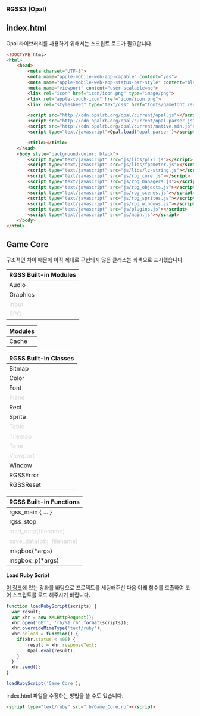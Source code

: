 
### RGSS3 (Opal)

**index.html**
---

Opal 라이브러리를 사용하기 위해서는 스크립트 로드가 필요합니다.

```html
<!DOCTYPE html>
<html>
    <head>
        <meta charset="UTF-8">
        <meta name="apple-mobile-web-app-capable" content="yes">
        <meta name="apple-mobile-web-app-status-bar-style" content="black-translucent">
        <meta name="viewport" content="user-scalable=no">
        <link rel="icon" href="icon/icon.png" type="image/png">
        <link rel="apple-touch-icon" href="icon/icon.png">
        <link rel="stylesheet" type="text/css" href="fonts/gamefont.css">

        <script src="http://cdn.opalrb.org/opal/current/opal.js"></script>
        <script src="http://cdn.opalrb.org/opal/current/opal-parser.js"></script>
        <script src="http://cdn.opalrb.org/opal/current/native.min.js"></script>
        <script type="text/javascript">Opal.load('opal-parser')</script>

        <title></title>
    </head>
    <body style="background-color: black">
        <script type="text/javascript" src="js/libs/pixi.js"></script>
        <script type="text/javascript" src="js/libs/fpsmeter.js"></script>
        <script type="text/javascript" src="js/libs/lz-string.js"></script>
        <script type="text/javascript" src="js/rpg_core.js"></script>
        <script type="text/javascript" src="js/rpg_managers.js"></script>
        <script type="text/javascript" src="js/rpg_objects.js"></script>
        <script type="text/javascript" src="js/rpg_scenes.js"></script>
        <script type="text/javascript" src="js/rpg_sprites.js"></script>
        <script type="text/javascript" src="js/rpg_windows.js"></script>
        <script type="text/javascript" src="js/plugins.js"></script>
        <script type="text/javascript" src="js/main.js"></script>
    </body>
</html>

```


**Game Core**
---

구조적인 차이 때문에 아직 제대로 구현되지 않은 클래스는 회색으로 표시했습니다.

| RGSS Built-in Modules
| ----------------------
| Audio
| Graphics
| <span style='color:#D5D5D5'>Input </span>
| <span style='color:#D5D5D5'>RPG </span>

<Enter>

| Modules
| ----------------------
| Cache

<Enter>

| RGSS Built-in Classes
| ----------------------
| Bitmap
| Color
| Font
| <span style='color:#D5D5D5'>Plane </span>
| Rect
| Sprite
| <span style='color:#D5D5D5'>Table </span>
| <span style='color:#D5D5D5'>Tilemap </span>
| <span style='color:#D5D5D5'>Tone </span>
| <span style='color:#D5D5D5'>Viewport </span>
| Window
| RGSSError
| RGSSReset

<Enter>

| RGSS Built-in Functions
| ----------------------
| rgss_main { ... }
| rgss_stop
| <span style='color:#D5D5D5'>load_data(filename)</span>
| <span style='color:#D5D5D5'>save_data(obj, filename)</span>
| msgbox(*args)
| msgbox_p(*args)


**Load Ruby Script**

[이 링크](http://biud436.blog.me/220567328766)에 있는 강좌를 바탕으로
프로젝트를 세팅해주신 다음 아래 함수를 호출하여 코어 스크립트를 로드 해주시기 바랍니다.

```javascript
function loadRubyScript(scripts) {
  var result;
  var xhr = new XMLHttpRequest();
  xhr.open('GET', 'rb/%1.rb'.format(scripts));
  xhr.overrideMimeType('text/ruby');
  xhr.onload = function() {
    if(xhr.status < 400) {
        result = xhr.responseText;
        Opal.eval(result);
    }    
  }
  xhr.send();
}

loadRubyScript('Game_Core');
```

index.html 파일을 수정하는 방법을 쓸 수도 있습니다.

```html
<script type="text/ruby" src="rb/Game_Core.rb"></script>
```
